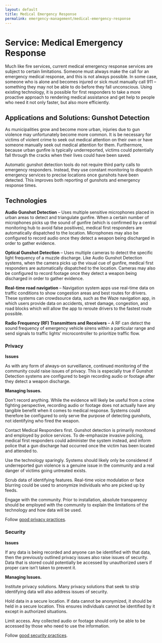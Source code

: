 ```yaml
---
layout: default
title: Medical Emergency Response
permalink: emergency-management/medical-emergency-response
---
```

# Service: Medical Emergency Response

Much like fire services, current medical emergency response services are subject to certain limitations. Someone must always make the call for an emergency medical response, and this is not always possible. In some case, someone who is alone and becomes injured or sick must manually call 911 – something they may not be able to do before they fall unconscious. Using existing technology, it is possible for first responders to take a more proactive approach to rendering medical assistance and get help to people who need it not only faster, but also more efficiently.

##  Applications and Solutions: Gunshot Detection

As municipalities grow and become more urban, injuries due to gun violence may unfortunately become more common. It is be necessary for victims of violent crime to seek out medical attention on their own or have someone manually seek out medical attention for them. Furthermore, because urban gunfire is typically underreported, victims could potentially fall through the cracks when their lives could have been saved. 

Automatic gunshot detection tools do not require third party calls to emergency responders.  Instead, they use constant monitoring to dispatch emergency services to precise locations once gunshots have been detected. This improves both reporting of gunshots and emergency response times.

## Technologies

**Audio Gunshot Detection** – Uses multiple sensitive microphones placed in urban areas to detect and triangulate gunfire. When a certain number of microphones picks up the sound of gunfire (which is confirmed by a central monitoring hub to avoid false positives), medical first responders are automatically dispatched to the location. Microphones may also be configured to record audio once they detect a weapon being discharged in order to gather evidence.

**Optical Gunshot Detection** – Uses multiple cameras to detect the specific light frequency of a muzzle discharge. Like Audio Gunshot Detection systems, when the camera picks up the visual cue of gunfire, medical first responders are automatically dispatched to the location. Cameras may also be configured to record footage once they detect a weapon being discharged in order to gather evidence.

**Real-time road navigation** – Navigation system apps use real-time data on traffic conditions to show congestion areas and best routes for drivers. These systems can crowdsource data, such as the Waze navigation app, in which users provide data on accidents, street damage, congestion, and road blocks which will allow the app to reroute drivers to the fastest route possible.

**Radio Frequency (RF) Transmitters and Receivers** – A RF can detect the sound frequency of emergency vehicle sirens within a particular range and send signals to traffic lights’ microcontroller to prioritize traffic flow. 

### Privacy

**Issues**

As with any form of always-on surveillance, continued monitoring of the community could raise issues of privacy. This is especially true if Gunshot Detection systems are configured to begin recording audio or footage after they detect a weapon discharge.

**Managing Issues.**

Don’t record anything. While the evidence will likely be useful from a crime fighting perspective, recording audio or footage does not actually have any tangible benefit when it comes to medical response. Systems could therefore be configured to only serve the purpose of detecting gunshots, not identifying who fired the weapon.

Contact Medical Responders first. Gunshot detection is primarily monitored and employed by police services. To de-emphasize invasive policing, medical first responders could administer the system instead, and inform police that a gun discharge had occurred once the victim has been located and attended to.

Use the technology sparingly. Systems should likely only be considered if underreported gun violence is a genuine issue in the community and a real danger of victims going untreated exists.

Scrub data of identifying features. Real-time voice modulation or face blurring could be used to anonymize individuals who are picked up by feeds. 

Engage with the community. Prior to installation, absolute transparency should be employed with the community to explain the limitations of the technology and how data will be used.
 
Follow [good privacy practices](https://cippic-ca.github.io/SmartCityToolkit/privacy.html). 

### Security

**Issues**

If any data is being recorded and anyone can be identified with that data, then the previously outlined privacy issues also raise issues of security. Data that is stored could potentially be accessed by unauthorized users if proper care isn’t taken to prevent it.

**Managing Issues.**

Institute privacy solutions. Many privacy solutions that seek to strip identifying data will also address issues of security. 

Hold data in a secure location. If data cannot be anonymized, it should be held in a secure location. This ensures individuals cannot be identified by it except in authorized situations.

Limit access. Any collected audio or footage should only be able to be accessed by those who need to use the information.

Follow [good security practices](https://cippic-ca.github.io/SmartCityToolkit/security.html).

